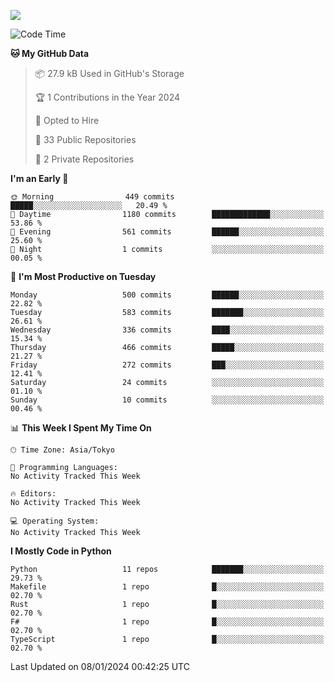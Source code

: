 ![](https://komarev.com/ghpvc/?username=kitagawa-hr)

<!--START_SECTION:waka-->
![Code Time](http://img.shields.io/badge/Code%20Time-755%20hrs%2038%20mins-blue)

**🐱 My GitHub Data** 

> 📦 27.9 kB Used in GitHub's Storage 
 > 
> 🏆 1 Contributions in the Year 2024
 > 
> 💼 Opted to Hire
 > 
> 📜 33 Public Repositories 
 > 
> 🔑 2 Private Repositories 
 > 
**I'm an Early 🐤** 

```text
🌞 Morning                449 commits         █████░░░░░░░░░░░░░░░░░░░░   20.49 % 
🌆 Daytime                1180 commits        █████████████░░░░░░░░░░░░   53.86 % 
🌃 Evening                561 commits         ██████░░░░░░░░░░░░░░░░░░░   25.60 % 
🌙 Night                  1 commits           ░░░░░░░░░░░░░░░░░░░░░░░░░   00.05 % 
```
📅 **I'm Most Productive on Tuesday** 

```text
Monday                   500 commits         ██████░░░░░░░░░░░░░░░░░░░   22.82 % 
Tuesday                  583 commits         ███████░░░░░░░░░░░░░░░░░░   26.61 % 
Wednesday                336 commits         ████░░░░░░░░░░░░░░░░░░░░░   15.34 % 
Thursday                 466 commits         █████░░░░░░░░░░░░░░░░░░░░   21.27 % 
Friday                   272 commits         ███░░░░░░░░░░░░░░░░░░░░░░   12.41 % 
Saturday                 24 commits          ░░░░░░░░░░░░░░░░░░░░░░░░░   01.10 % 
Sunday                   10 commits          ░░░░░░░░░░░░░░░░░░░░░░░░░   00.46 % 
```


📊 **This Week I Spent My Time On** 

```text
🕑︎ Time Zone: Asia/Tokyo

💬 Programming Languages: 
No Activity Tracked This Week

🔥 Editors: 
No Activity Tracked This Week

💻 Operating System: 
No Activity Tracked This Week
```

**I Mostly Code in Python** 

```text
Python                   11 repos            ███████░░░░░░░░░░░░░░░░░░   29.73 % 
Makefile                 1 repo              █░░░░░░░░░░░░░░░░░░░░░░░░   02.70 % 
Rust                     1 repo              █░░░░░░░░░░░░░░░░░░░░░░░░   02.70 % 
F#                       1 repo              █░░░░░░░░░░░░░░░░░░░░░░░░   02.70 % 
TypeScript               1 repo              █░░░░░░░░░░░░░░░░░░░░░░░░   02.70 % 
```




 Last Updated on 08/01/2024 00:42:25 UTC
<!--END_SECTION:waka-->
